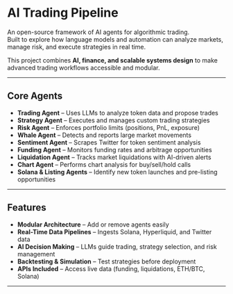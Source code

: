 # AI Trading Pipeline  

An open-source framework of AI agents for algorithmic trading.  
Built to explore how language models and automation can analyze markets, manage risk, and execute strategies in real time.  

This project combines **AI, finance, and scalable systems design** to make advanced trading workflows accessible and modular.  

---

## Core Agents  

- **Trading Agent** – Uses LLMs to analyze token data and propose trades  
- **Strategy Agent** – Executes and manages custom trading strategies  
- **Risk Agent** – Enforces portfolio limits (positions, PnL, exposure)  
- **Whale Agent** – Detects and reports large market movements  
- **Sentiment Agent** – Scrapes Twitter for token sentiment analysis  
- **Funding Agent** – Monitors funding rates and arbitrage opportunities  
- **Liquidation Agent** – Tracks market liquidations with AI-driven alerts  
- **Chart Agent** – Performs chart analysis for buy/sell/hold calls  
- **Solana & Listing Agents** – Identify new token launches and pre-listing opportunities  

---

## Features  

- **Modular Architecture** – Add or remove agents easily  
- **Real-Time Data Pipelines** – Ingests Solana, Hyperliquid, and Twitter data  
- **AI Decision Making** – LLMs guide trading, strategy selection, and risk management  
- **Backtesting & Simulation** – Test strategies before deployment  
- **APIs Included** – Access live data (funding, liquidations, ETH/BTC, Solana)  

---
